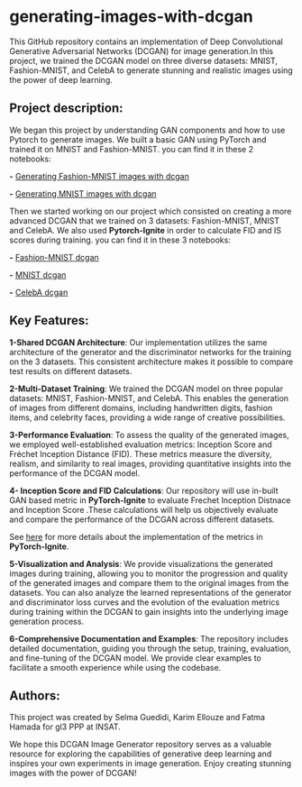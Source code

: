 # generating-images-with-dcgan


This GitHub repository contains an implementation of Deep Convolutional Generative Adversarial Networks (DCGAN) for image generation.In this project, we trained the DCGAN model on three diverse datasets: MNIST, Fashion-MNIST, and CelebA to generate stunning and realistic images using the power of deep learning.

## Project description:
We began this project by understanding GAN components and how to use Pytorch to generate images. We built a basic GAN using PyTorch and trained it on MNIST and Fashion-MNIST. you can find it in these 2 notebooks:

  **-** [Generating Fashion-MNIST images with dcgan](https://github.com/SelmaGuedidi/generating-images-with-dcgan/blob/main/Generating_Fashion_MNIST_Images_with_DCGAN%20(1).ipynb)
     
   **-** [Generating MNIST images with dcgan](https://github.com/SelmaGuedidi/generating-images-with-dcgan/blob/main/Generating_MNIST_Images_with_DCGAN.ipynb)
   
Then we started working on our project which consisted on creating a more advanced DCGAN that we trained on 3 datasets: Fashion-MNIST, MNIST and CelebA. We also used **Pytorch-Ignite** in order to calculate FID and IS scores during training. you can find it in these 3 notebooks:

**-** [Fashion-MNIST dcgan](https://github.com/SelmaGuedidi/generating-images-with-dcgan/blob/main/dcgan-fashion-mnist.ipynb)


**-** [MNIST dcgan](https://github.com/SelmaGuedidi/generating-images-with-dcgan/blob/main/dcgan-mnist.ipynb)


**-** [CelebA dcgan](https://github.com/SelmaGuedidi/generating-images-with-dcgan/blob/main/dcgan-celeba.ipynb)

## Key Features:


**1-Shared DCGAN Architecture**: Our implementation utilizes the same architecture of the generator and the discriminator networks for the training on the 3 datasets. This consistent architecture makes it possible to compare test results on different datasets.

**2-Multi-Dataset Training**: We trained the DCGAN model on three popular datasets: MNIST, Fashion-MNIST, and CelebA. This enables the generation of images from different domains, including handwritten digits, fashion items, and celebrity faces, providing a wide range of creative possibilities.

**3-Performance Evaluation**: To assess the quality of the generated images, we employed well-established evaluation metrics: Inception Score and Fréchet Inception Distance (FID). These metrics measure the diversity, realism, and similarity to real images, providing quantitative insights into the performance of the DCGAN model.


**4- Inception Score and FID Calculations**: Our repository will use in-built GAN based metric in **PyTorch-Ignite**  to evaluate Frechet Inception Distnace and Inception Score .These calculations will help us objectively evaluate and compare the performance of the DCGAN across different datasets.

See [here](https://pytorch.org/ignite/metrics.html#complete-list-of-metrics) for more details about the implementation of the metrics in **PyTorch-Ignite**.



**5-Visualization and Analysis**: We provide visualizations the generated images during training, allowing you to monitor the progression and quality of the generated images and compare them to the original images from the datasets. You can also analyze the learned representations of the generator and discriminator loss curves and the evolution of the evaluation metrics during training within the DCGAN to gain insights into the underlying image generation process.

**6-Comprehensive Documentation and Examples**: The repository includes detailed documentation, guiding you through the setup, training, evaluation, and fine-tuning of the DCGAN model. We provide clear examples to facilitate a smooth experience while using the codebase.

## Authors:
This project was created by Selma Guedidi, Karim Ellouze and Fatma Hamada for gl3 PPP at INSAT. 

We hope this DCGAN Image Generator repository serves as a valuable resource for exploring the capabilities of generative deep learning and inspires your own experiments in image generation. Enjoy creating stunning images with the power of DCGAN!

